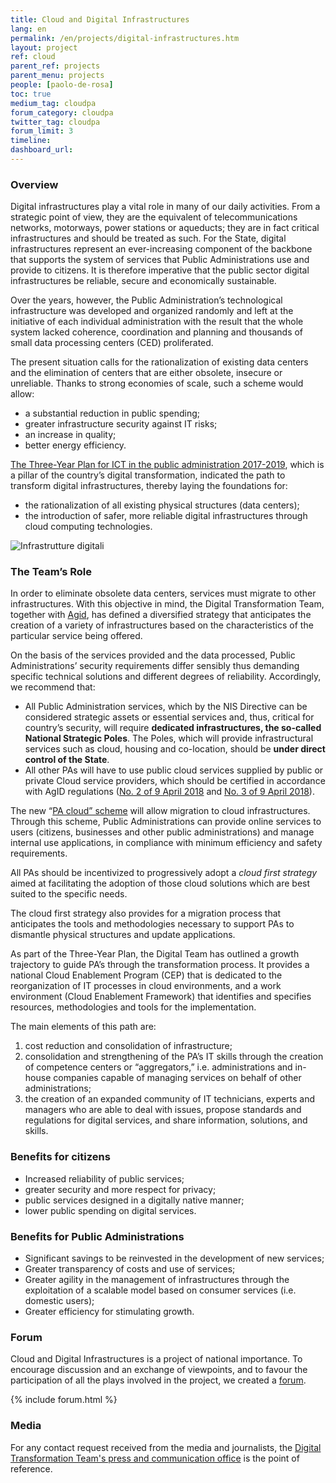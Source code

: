 ```yaml
---
title: Cloud and Digital Infrastructures
lang: en
permalink: /en/projects/digital-infrastructures.htm
layout: project
ref: cloud
parent_ref: projects
parent_menu: projects
people: [paolo-de-rosa]
toc: true
medium_tag: cloudpa
forum_category: cloudpa
twitter_tag: cloudpa
forum_limit: 3
timeline:
dashboard_url: 
---
```


### Overview

Digital infrastructures play a vital role in many of our daily activities. From a strategic point of view, they are the equivalent of  telecommunications networks, motorways, power stations or aqueducts; they are in fact critical infrastructures and should be treated as such. 
For the State, digital infrastructures represent an ever-increasing component of the backbone that supports the system of services that Public Administrations use and provide to citizens. 
It is therefore imperative that the public sector digital infrastructures be reliable, secure and economically sustainable. 

Over the years, however, the Public Administration’s technological infrastructure was developed and organized randomly and left at the initiative of each individual administration with the result that the whole system lacked coherence, coordination and planning and thousands of small data processing centers (CED) proliferated.

The present situation calls for the rationalization of existing data centers and the elimination of centers that are either obsolete, insecure or unreliable. Thanks to strong economies of scale, such a scheme would allow: 

- a substantial reduction in public spending; 
- greater infrastructure security against IT risks; 
- an increase in quality;
- better energy efficiency. 

[The Three-Year Plan for ICT in the public administration 2017-2019](https://docs.italia.it/italia/piano-triennale-ict/pianotriennale-ict-doc-en/en/stabile/), which is a pillar of the country’s digital transformation, indicated the path to transform digital infrastructures, thereby laying the foundations for: 

- the rationalization of all existing physical structures (data centers); 
- the introduction of safer, more reliable digital infrastructures through cloud computing technologies. 

![Infrastrutture digitali](/assets/img/infrastrutture_digitali.png)

### The Team’s Role

In order to eliminate obsolete data centers, services must migrate to other infrastructures. With this objective in mind, the Digital Transformation Team, together with [Agid](https://www.agid.gov.it/en), has defined a diversified strategy that anticipates the creation of a variety of infrastructures based on the characteristics of the particular service being offered. 

On the basis of the services provided and the data processed,  Public Administrations’ security requirements differ sensibly thus demanding specific technical solutions and different degrees of reliability. Accordingly, we recommend that: 

- All Public Administration services, which by the NIS Directive can be considered strategic assets or essential services and, thus, critical for country’s security, will require **dedicated infrastructures, the so-called National Strategic Poles**. The Poles, which will provide infrastructural services such as cloud, housing and co-location, should be **under direct control of the State**. 
- All other PAs will have to use public cloud services supplied by public or private Cloud service providers, which should be certified in accordance with AgID regulations ([No. 2 of 9 April 2018](http://cloud-pa.readthedocs.io/it/latest/circolari/CSP/circolare_qualificazione_CSP_v1.2.html) and [No. 3 of 9 April 2018](http://cloud-pa.readthedocs.io/it/latest/circolari/SaaS/circolare_qualificazione_SaaS_v_4.12.27.html)). 

The new  “[PA cloud”  scheme](https://cloud.italia.it/it/latest/) will allow migration to cloud infrastructures. Through this scheme, Public Administrations can provide online services to users (citizens, businesses and other public administrations) and manage internal use applications, in compliance with minimum efficiency and safety requirements. 

All PAs should be incentivized to progressively adopt a *cloud first strategy* aimed at facilitating the adoption of those cloud solutions which are best suited to the specific needs. 

The cloud first strategy also provides for a migration process that anticipates the tools and methodologies necessary to support PAs to  dismantle physical structures and update applications. 

As part of the Three-Year Plan, the Digital Team has outlined a growth trajectory to guide PA’s through the transformation process. It provides a national Cloud Enablement Program (CEP) that is dedicated to the reorganization of IT processes in cloud environments, and a work environment (Cloud Enablement Framework) that identifies and specifies resources, methodologies and tools for the implementation. 

The main elements of this path are: 

1. cost reduction and consolidation of infrastructure;
2. consolidation and strengthening of the PA’s IT skills through the creation of competence centers or “aggregators,”  i.e. administrations and in-house companies capable of managing services on behalf of other administrations; 
3. the creation of an expanded community of IT technicians, experts and managers who are able to deal with issues, propose standards and regulations for digital services, and share information, solutions, and skills.

### Benefits for citizens

- Increased reliability of public services; 
- greater security and more respect for privacy; 
- public services designed in a digitally native manner; 
- lower public spending on digital services. 

### Benefits for Public Administrations

- Significant savings to be reinvested in the development of new services; 
- Greater transparency of costs and use of services; 
- Greater agility in the management of infrastructures through the exploitation of a scalable model based on consumer services (i.e. domestic users); 
- Greater efficiency for stimulating growth. 

### Forum
Cloud and Digital Infrastructures is a project of national importance. To encourage discussion and an exchange of viewpoints, and to favour the participation of all the plays involved in the project, we created a [forum](https://forum.italia.it/c/piano-triennale/data-center-e-cloud).

{% include forum.html %}

### Media
For any contact request received from the media and journalists, the [Digital Transformation Team's press and communication office](https://teamdigitale.governo.it/en/contacts) is the point of reference.
